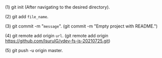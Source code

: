 (1) git init (After navigating to the desired directory).

(2) git add `file_name`.

(3) git commit -m "`message`". (git commit -m "Empty project with README.")

(4) git remote add origin `url`. (git remote add origin https://github.com/IsuruIG/vdev-fs-js-20210725.git)

(5) git push -u origin master.
